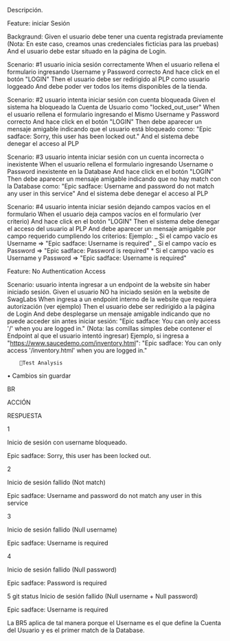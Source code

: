 Descripción.

Feature: iniciar Sesión

Backgraund: Given el usuario debe tener una cuenta registrada previamente (Nota: En este caso, creamos unas credenciales ficticias para las pruebas)
And el usuario debe estar situado en la página de Login.

Scenario: #1 usuario inicia sesión correctamente When el usuario rellena el formulario ingresando Username y Password correcto And hace click en el
botón "LOGIN" Then el usuario debe ser redirigido al PLP como usuario loggeado And debe poder ver todos los items disponibles de la tienda.

Scenario: #2 usuario intenta iniciar sesión con cuenta bloqueada Given el sistema ha bloqueado la Cuenta de Usuario como "locked_out_user" When el
usuario rellena el formulario ingresando el Mismo Username y Password correcto And hace click en el botón "LOGIN" Then debe aparecer un mensaje
amigable indicando que el usuario está bloqueado como: "Epic sadface: Sorry, this user has been locked out." And el sistema debe denegar el acceso al
PLP

Scenario: #3 usuario intenta iniciar sesión con un cuenta incorrecta o inexistente When el usuario rellena el formulario ingresando Username o
Password inexistente en la Database And hace click en el botón "LOGIN" Then debe aparecer un mensaje amigable indicando que no hay match con la
Database como: "Epic sadface: Username and password do not match any user in this service" And el sistema debe denegar el acceso al PLP

Scenario: #4 usuario intenta iniciar sesión dejando campos vacíos en el formulario When el usuario deja campos vacíos en el formulario (ver criterio)
And hace click en el botón "LOGIN" Then el sistema debe denegar el acceso del usuario al PLP And debe aparecer un mensaje amigable por campo requerido
cumpliendo los criterios: Ejemplo: _ Si el campo vacío es Username => "Epic sadface: Username is required" _ Si el campo vacío es Password => "Epic
sadface: Password is required" \* Si el campo vacío es Username y Password => "Epic sadface: Username is required"

Feature: No Authentication Access

Scenario: usuario intenta ingresar a un endpoint de la website sin haber iniciado sesión. Given el usuario NO ha iniciado sesión en la website de
SwagLabs When ingresa a un endpoint interno de la website que requiera autorización (ver ejemplo) Then el usuario debe ser redirigido a la página de
Login And debe desplegarse un mensaje amigable indicando que no puede acceder sin antes iniciar sesión: "Epic sadface: You can only access '/' when
you are logged in." (Nota: las comillas simples debe contener el Endpoint al que el usuario intentó ingresar) Ejemplo, si ingresa a
"https://www.saucedemo.com/inventory.html": "Epic sadface: You can only access '/inventory.html' when you are logged in."

        🔬Test Analysis

• Cambios sin guardar

BR

ACCIÓN

RESPUESTA

1

Inicio de sesión con username bloqueado.

Epic sadface: Sorry, this user has been locked out.

2

Inicio de sesión fallido (Not match)

Epic sadface: Username and password do not match any user in this service

3

Inicio de sesión fallido (Null username)

Epic sadface: Username is required

4

Inicio de sesión fallido (Null password)

Epic sadface: Password is required

5 git status Inicio de sesión fallido (Null username + Null password)

Epic sadface: Username is required

La BR5 aplica de tal manera porque el Username es el que define la Cuenta del Usuario y es el primer match de la Database.
